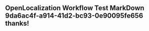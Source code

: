 <properties
ms.topic="hero-topic"
ms.test1="hero-topic"
ms.test2="test"/>

## OpenLocalization Workflow Test MarkDown 9da6ac4f-a914-41d2-bc93-0e90095fe656 thanks!
